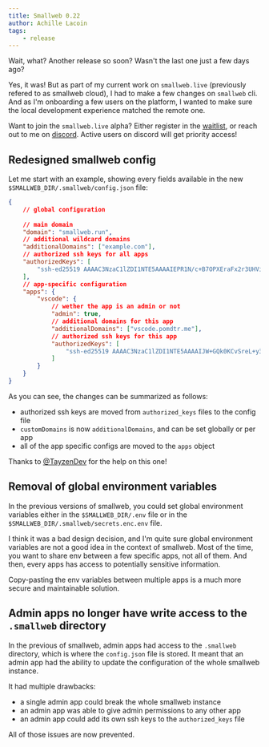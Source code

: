 ```yaml
---
title: Smallweb 0.22
author: Achille Lacoin
tags:
    - release
---
```


Wait, what? Another release so soon? Wasn't the last one just a few days ago?

Yes, it was! But as part of my current work on `smallweb.live` (previously refered to as smallweb cloud), I had to make a few changes on `smallweb` cli. And as I'm onboarding a few users on the platform, I wanted to make sure the local development experience matched the remote one.

<!-- more -->

Want to join the `smallweb.live` alpha? Either register in the [waitlist](https://cloud.smallweb.run), or reach out to me on [discord](https://discord.smallweb.run). Active users on discord will get priority access!

## Redesigned smallweb config

Let me start with an example, showing every fields available in the new `$SMALLWEB_DIR/.smallweb/config.json` file:

```json
{
    // global configuration
    
    // main domain
    "domain": "smallweb.run",
    // additional wildcard domains
    "additionalDomains": ["example.com"],
    // authorized ssh keys for all apps
    "authorizedKeys": [
        "ssh-ed25519 AAAAC3NzaC1lZDI1NTE5AAAAIEPR1N/c+B7OPXEraFx2r3UHViHFbZ2Afg8VQLQ59ZKd"
    ],
    // app-specific configuration
    "apps": {
        "vscode": {
            // wether the app is an admin or not
            "admin": true,
            // additional domains for this app
            "additionalDomains": ["vscode.pomdtr.me"],
            // authorized ssh keys for this app
            "authorizedKeys": [
                "ssh-ed25519 AAAAC3NzaC1lZDI1NTE5AAAAIJW+GQk0KCvSreL+y3AZdtCu82+13E2eEled+sGRkIEv"
            ]
        }
    }
}
```

As you can see, the changes can be summarized as follows:

- authorized ssh keys are moved from `authorized_keys` files to the config file
- `customDomains` is now `additionalDomains`, and can be set globally or per app
- all of the app specific configs are moved to the `apps` object

Thanks to [@TayzenDev](https://github.com/tayzendev) for the help on this one!

## Removal of global environment variables

In the previous versions of smallweb, you could set global environment variables either in the `$SMALLWEB_DIR/.env` file or in the `$SMALLWEB_DIR/.smallweb/secrets.enc.env` file.

I think it was a bad design decision, and I'm quite sure global environment variables are not a good idea in the context of smallweb. Most of the time, you want to share env between a few specific apps, not all of them. And then, every apps has access to potentially sensitive information.

Copy-pasting the env variables between multiple apps is a much more secure and maintainable solution.

## Admin apps no longer have write access to the `.smallweb` directory

In the previous of smallweb, admin apps had access to the `.smallweb` directory, which is where the `config.json` file is stored. It meant that an admin app had the ability to update the configuration of the whole smallweb instance.

It had multiple drawbacks:

- a single admin app could break the whole smallweb instance
- an admin app was able to give admin permissions to any other app
- an admin app could add its own ssh keys to the `authorized_keys` file

All of those issues are now prevented.